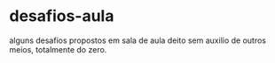 # desafios-aula
alguns desafios propostos em sala de aula deito sem auxilio de outros meios, totalmente do zero.
